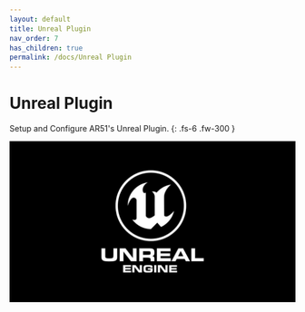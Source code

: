 ```yaml
---
layout: default
title: Unreal Plugin
nav_order: 7
has_children: true
permalink: /docs/Unreal Plugin
---
```


# Unreal Plugin

Setup and Configure AR51's Unreal Plugin.
{: .fs-6 .fw-300 }

![unreal](/assets/images/unreal.jpg)

